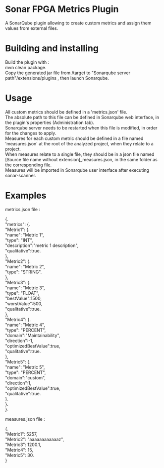 # Sonar FPGA Metrics Plugin  

A SonarQube plugin allowing to create custom metrics and assign them values from external files. 

# Building and installing  

Build the plugin with :   
mvn clean package.  
Copy the generated jar file from /target to "Sonarqube server path"/extensions/plugins , then launch Sonarqube.   

# Usage

All custom metrics should be defined in a 'metrics.json' file.   
The absolute path to this file can be defined in Sonarqube web interface, in the plugin's properties (Administration tab).   
Sonarqube server needs to be restarted when this file is modified, in order for the changes to apply.   
Measures for each custom metric should be defined in a file named 'measures.json' at the root of the analyzed project, when they relate to a project.    
When measures relate to a single file, they should be in a json file named [Source file name without extension]_measures.json, in the same folder as the corresponding file.    
Measures will be imported in Sonarqube user interface after executing sonar-scanner.   


# Examples

metrics.json file :   

{.  
	"metrics": {.  
		"Metric1": {.  
			"name": "Metric 1",   
			"type": "INT",   
			"description":"metric 1 description",   
			"qualitative":true.  
		},   
		"Metric2": {.  
			"name": "Metric 2",   
			"type": "STRING".  
		},   
		"Metric3": {.  
			"name": "Metric 3",   
			"type": "FLOAT",   
			"bestValue":1500,   
			"worstValue":500,   
			"qualitative":true.  
		},   
		"Metric4": {.  
			"name": "Metric 4",   
			"type": "PERCENT",   
			"domain":"Maintainability",   
			"direction":-1,   
			"optimizedBestValue":true,   
			"qualitative":true.  
		},   
		"Metric5": {.  
			"name": "Metric 5",   
			"type": "PERCENT",   
			"domain":"custom",   
			"direction":1,   
			"optimizedBestValue":true,   
			"qualitative":true.  
		}.  
	}.  
}.  



measures.json file :   

{.  
	"Metric1": 5257,   
	"Metric2": "aaaaaaaaaaaaz",   
	"Metric3": 1200.1,   
	"Metric4": 15,   
	"Metric5": 30.  
}    
